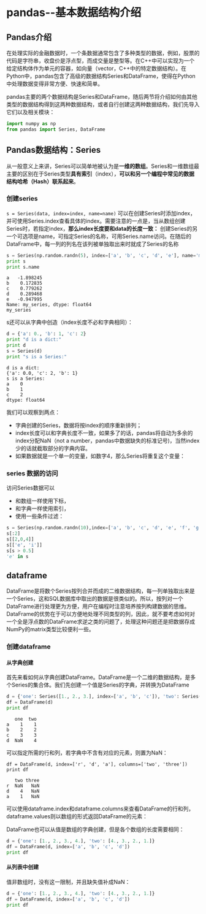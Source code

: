 
# pandas--基本数据结构介绍

## Pandas介绍
在处理实际的金融数据时，一个条数据通常包含了多种类型的数据，例如，股票的代码是字符串，收盘价是浮点型，而成交量是整型等。在C++中可以实现为一个给定结构体作为单元的容器，如向量（vector，C++中的特定数据结构）。在Python中，pandas包含了高级的数据结构Series和DataFrame，使得在Python中处理数据变得非常方便、快速和简单。

pandas主要的两个数据结构是Series和DataFrame，随后两节将介绍如何由其他类型的数据结构得到这两种数据结构，或者自行创建这两种数据结构，我们先导入它们以及相关模块：

```python
import numpy as np
from pandas import Series, DataFrame
```

## Pandas数据结构：Series
从一般意义上来讲，Series可以简单地被认为是**一维的数组**。Series和一维数组最主要的区别在于Series类型**具有索引**（index），**可以和另一个编程中常见的数据结构哈希（Hash）联系起来**。

### 创建series
`s = Series(data, index=index, name=name)`
可以在创建Series时添加index，并可使用Series.index查看具体的index。需要注意的一点是，当从数组创建Series时，若指定index，**那么index长度要和data的长度一致：**
创建Series的另一个可选项是name，可指定Series的名称，可用Series.name访问。在随后的DataFrame中，每一列的列名在该列被单独取出来时就成了Series的名称
```python
s = Series(np.random.randn(5), index=['a', 'b', 'c', 'd', 'e'], name='my_series')
print s
print s.name
```
```
a   -1.898245
b    0.172835
c    0.779262
d    0.289468
e   -0.947995
Name: my_series, dtype: float64
my_series
```

s还可以从字典中创造（index长度不必和字典相同）：
```python
d = {'a': 0., 'b': 1, 'c': 2}
print "d is a dict:"
print d
s = Series(d)
print "s is a Series:"
```
```
d is a dict:
{'a': 0.0, 'c': 2, 'b': 1}
s is a Series:
a    0
b    1
c    2
dtype: float64
```
我们可以观察到两点：
-  字典创建的Series，数据将按index的顺序重新排列；
-  index长度可以和字典长度不一致，如果多了的话，pandas将自动为多余的index分配NaN（not a number，pandas中数据缺失的标准记号)，当然index少的话就截取部分的字典内容。
- 如果数据就是一个单一的变量，如数字4，那么Series将重复这个变量：

### series 数据的访问
访问Series数据可以
- 和数组一样使用下标，
- 和字典一样使用索引，
- 使用一些条件过滤：

```python
s = Series(np.random.randn(10),index=['a', 'b', 'c', 'd', 'e', 'f', 'g', 'h', 'i', 'j'])s[0]
s[:2]
s[[2,0,4]]
s[['e', 'i']]
s[s > 0.5]
'e' in s
```

## dataframe
DataFrame是将数个Series按列合并而成的二维数据结构，每一列单独取出来是一个Series，这和SQL数据库中取出的数据是很类似的。所以，按列对一个DataFrame进行处理更为方便，用户在编程时注意培养按列构建数据的思维。DataFrame的优势在于可以方便地处理不同类型的列，因此，就不要考虑如何对一个全是浮点数的DataFrame求逆之类的问题了，处理这种问题还是把数据存成NumPy的matrix类型比较便利一些。
### 创建dataframe

#### 从字典创建
首先来看如何从字典创建DataFrame。DataFrame是一个二维的数据结构，是多个Series的集合体。我们先创建一个值是Series的字典，并转换为DataFrame
```python
d = {'one': Series([1., 2., 3.], index=['a', 'b', 'c']), 'two': Series([1., 2., 3., 4.], index=['a', 'b', 'c', 'd'])}
df = DataFrame(d)
print df
```
```
   one  two
a    1    1
b    2    2
c    3    3
d  NaN    4
```
可以指定所需的行和列，若字典中不含有对应的元素，则置为NaN：

```
df = DataFrame(d, index=['r', 'd', 'a'], columns=['two', 'three'])
print df
```
```
   two three
r  NaN   NaN
d    4   NaN
a    1   NaN
```
可以使用dataframe.index和dataframe.columns来查看DataFrame的行和列，dataframe.values则以数组的形式返回DataFrame的元素：


DataFrame也可以从值是数组的字典创建，但是各个数组的长度需要相同：

```python
d = {'one': [1., 2., 3., 4.], 'two': [4., 3., 2., 1.]}
df = DataFrame(d, index=['a', 'b', 'c', 'd'])
print df
```

#### 从列表中创建
值非数组时，没有这一限制，并且缺失值补成NaN：
```python
d = {'one': [1., 2., 3., 4.], 'two': [4., 3., 2., 1.]}
df = DataFrame(d, index=['a', 'b', 'c', 'd'])
print df
```

